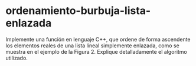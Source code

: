 # ordenamiento-burbuja-lista-enlazada

Implemente una función en lenguaje C++, que ordene de forma ascendente los elementos reales de una lista lineal simplemente enlazada, como se muestra en el ejemplo de la Figura 2. Explique detalladamente el algoritmo utilizado.
